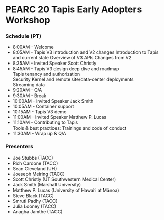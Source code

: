 # PEARC 20 Tapis Early Adopters Workshop

### Schedule (PT)
* 8:00AM  - Welcome 
* 8:05AM  - Tapis V3 introduction and V2 changes 
		    Introduction to Tapis and current state 
		    Overview of V3 APIs 
		    Changes from V2 
* 8:35AM  - Invited Speaker Scott Christly 
* 8:45AM  - Tapis V3 design deep dive and roadmap <br/>
		    Tapis tenancy and authorization <br/> 
            Security Kernel and remote site/data-center deployments <br/>
            Streaming data 
* 9:20AM  - Q/A  
* 9:30AM  - Break
* 10:00AM - Invited Speaker Jack Smith
* 10:05AM - Container support 
* 10:15AM - Tapis V3 demo 
* 11:00AM - Invited Speaker Matthew P. Lucas
* 11:10AM - Contributing to Tapis <br/> 
		    Tools & best practices: 
	        Trainings and code of conduct
* 11:30AM - Wrap up & Q/A


### Presenters
* Joe Stubbs (TACC)
* Rich Cardone (TACC)
* Sean Cleveland (UH)
* Joeseph Meiring (TACC)
* Scott Christly (UT Southwestern Medical Center)
* Jack Smith (Marshall University)
* Matthew P. Lucas (University of Hawai‘i at Mānoa)
* Steve Black (TACC)
* Smruti Padhy (TACC)
* Julia Looney (TACC)
* Anagha Jamthe (TACC)

